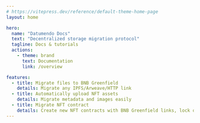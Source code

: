 ```yaml
---
# https://vitepress.dev/reference/default-theme-home-page
layout: home

hero:
  name: "Datumendo Docs"
  text: "Decentralized storage migration protocol"
  tagline: Docs & tutorials
  actions:
    - theme: brand
      text: Documentation
      link: /overview

features:
  - title: Migrate files to BNB Greenfield
    details: Migrate any IPFS/Arweave/HTTP link
  - title: Automatically upload NFT assets
    details: Migrate metadata and images easily
  - title: Migrate NFT contract
    details: Create new NFT contracts with BNB Greenfield links, lock old NFTs to get new ones
---
```


